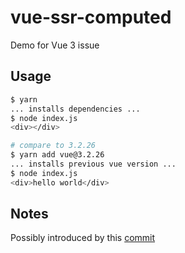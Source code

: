 # vue-ssr-computed

Demo for Vue 3 issue

## Usage

```sh
$ yarn
... installs dependencies ...
$ node index.js
<div></div>

# compare to 3.2.26
$ yarn add vue@3.2.26
... installs previous vue version ...
$ node index.js
<div>hello world</div>
```

## Notes

Possibly introduced by this [commit](https://github.com/vuejs/core/commit/f4f0966b33863ac0fca6a20cf9e8ddfbb311ae87)
